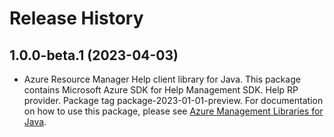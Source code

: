 # Release History

## 1.0.0-beta.1 (2023-04-03)

- Azure Resource Manager Help client library for Java. This package contains Microsoft Azure SDK for Help Management SDK. Help RP provider. Package tag package-2023-01-01-preview. For documentation on how to use this package, please see [Azure Management Libraries for Java](https://aka.ms/azsdk/java/mgmt).

